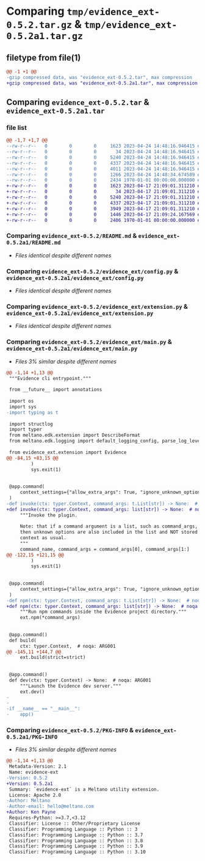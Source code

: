# Comparing `tmp/evidence_ext-0.5.2.tar.gz` & `tmp/evidence_ext-0.5.2a1.tar.gz`

## filetype from file(1)

```diff
@@ -1 +1 @@
-gzip compressed data, was "evidence_ext-0.5.2.tar", max compression
+gzip compressed data, was "evidence_ext-0.5.2a1.tar", max compression
```

## Comparing `evidence_ext-0.5.2.tar` & `evidence_ext-0.5.2a1.tar`

### file list

```diff
@@ -1,7 +1,7 @@
--rw-r--r--   0        0        0     1623 2023-04-24 14:48:16.946415 evidence_ext-0.5.2/README.md
--rw-r--r--   0        0        0       34 2023-04-24 14:48:16.946415 evidence_ext-0.5.2/evidence_ext/__init__.py
--rw-r--r--   0        0        0     5240 2023-04-24 14:48:16.946415 evidence_ext-0.5.2/evidence_ext/config.py
--rw-r--r--   0        0        0     4337 2023-04-24 14:48:16.946415 evidence_ext-0.5.2/evidence_ext/extension.py
--rw-r--r--   0        0        0     4011 2023-04-24 14:48:16.946415 evidence_ext-0.5.2/evidence_ext/main.py
--rw-r--r--   0        0        0     1266 2023-04-24 14:48:34.674589 evidence_ext-0.5.2/pyproject.toml
--rw-r--r--   0        0        0     2434 1970-01-01 00:00:00.000000 evidence_ext-0.5.2/PKG-INFO
+-rw-r--r--   0        0        0     1623 2023-04-17 21:09:01.311210 evidence_ext-0.5.2a1/README.md
+-rw-r--r--   0        0        0       34 2023-04-17 21:09:01.311210 evidence_ext-0.5.2a1/evidence_ext/__init__.py
+-rw-r--r--   0        0        0     5240 2023-04-17 21:09:01.311210 evidence_ext-0.5.2a1/evidence_ext/config.py
+-rw-r--r--   0        0        0     4337 2023-04-17 21:09:01.311210 evidence_ext-0.5.2a1/evidence_ext/extension.py
+-rw-r--r--   0        0        0     3949 2023-04-17 21:09:01.311210 evidence_ext-0.5.2a1/evidence_ext/main.py
+-rw-r--r--   0        0        0     1446 2023-04-17 21:09:24.167569 evidence_ext-0.5.2a1/pyproject.toml
+-rw-r--r--   0        0        0     2406 1970-01-01 00:00:00.000000 evidence_ext-0.5.2a1/PKG-INFO
```

### Comparing `evidence_ext-0.5.2/README.md` & `evidence_ext-0.5.2a1/README.md`

 * *Files identical despite different names*

### Comparing `evidence_ext-0.5.2/evidence_ext/config.py` & `evidence_ext-0.5.2a1/evidence_ext/config.py`

 * *Files identical despite different names*

### Comparing `evidence_ext-0.5.2/evidence_ext/extension.py` & `evidence_ext-0.5.2a1/evidence_ext/extension.py`

 * *Files identical despite different names*

### Comparing `evidence_ext-0.5.2/evidence_ext/main.py` & `evidence_ext-0.5.2a1/evidence_ext/main.py`

 * *Files 3% similar despite different names*

```diff
@@ -1,14 +1,13 @@
 """Evidence cli entrypoint."""
 
 from __future__ import annotations
 
 import os
 import sys
-import typing as t
 
 import structlog
 import typer
 from meltano.edk.extension import DescribeFormat
 from meltano.edk.logging import default_logging_config, parse_log_level
 
 from evidence_ext.extension import Evidence
@@ -84,15 +83,15 @@
         )
         sys.exit(1)
 
 
 @app.command(
     context_settings={"allow_extra_args": True, "ignore_unknown_options": True},
 )
-def invoke(ctx: typer.Context, command_args: t.List[str]) -> None:  # noqa: ARG001
+def invoke(ctx: typer.Context, command_args: list[str]) -> None:  # noqa: ARG001
     """Invoke the plugin.
 
     Note: that if a command argument is a list, such as command_args,
     then unknown options are also included in the list and NOT stored in the
     context as usual.
     """
     command_name, command_args = command_args[0], command_args[1:]
@@ -122,15 +121,15 @@
         )
         sys.exit(1)
 
 
 @app.command(
     context_settings={"allow_extra_args": True, "ignore_unknown_options": True},
 )
-def npm(ctx: typer.Context, command_args: t.List[str]) -> None:  # noqa: ARG001
+def npm(ctx: typer.Context, command_args: list[str]) -> None:  # noqa: ARG001
     """Run npm commands inside the Evidence project directory."""
     ext.npm(*command_args)
 
 
 @app.command()
 def build(
     ctx: typer.Context,  # noqa: ARG001
@@ -145,11 +144,7 @@
     ext.build(strict=strict)
 
 
 @app.command()
 def dev(ctx: typer.Context) -> None:  # noqa: ARG001
     """Launch the Evidence dev server."""
     ext.dev()
-
-
-if __name__ == "__main__":
-    app()
```

### Comparing `evidence_ext-0.5.2/PKG-INFO` & `evidence_ext-0.5.2a1/PKG-INFO`

 * *Files 3% similar despite different names*

```diff
@@ -1,14 +1,13 @@
 Metadata-Version: 2.1
 Name: evidence-ext
-Version: 0.5.2
+Version: 0.5.2a1
 Summary: `evidence-ext` is a Meltano utility extension.
 License: Apache 2.0
-Author: Meltano
-Author-email: hello@meltano.com
+Author: Ken Payne
 Requires-Python: >=3.7,<3.12
 Classifier: License :: Other/Proprietary License
 Classifier: Programming Language :: Python :: 3
 Classifier: Programming Language :: Python :: 3.7
 Classifier: Programming Language :: Python :: 3.8
 Classifier: Programming Language :: Python :: 3.9
 Classifier: Programming Language :: Python :: 3.10
```

